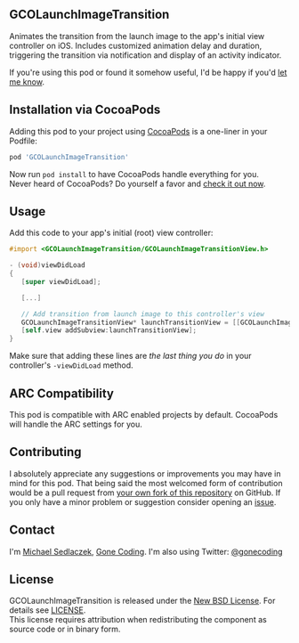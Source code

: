 ## GCOLaunchImageTransition

Animates the transition from the launch image to the app's initial view controller on iOS. Includes customized animation delay and duration, triggering the transition via notification and display of an activity indicator.

If you're using this pod or found it somehow useful, I'd be happy if you'd [let me know](mailto:michael@gonecoding.com).


## Installation via CocoaPods

Adding this pod to your project using [CocoaPods](http://cocoapods.org) is a one-liner in your Podfile:

``` ruby
pod 'GCOLaunchImageTransition'
```

Now run `pod install` to have CocoaPods handle everything for you.  
Never heard of CocoaPods? Do yourself a favor and [check it out now](http://cocoapods.org).


## Usage

Add this code to your app's initial (root) view controller:

```objective-c
#import <GCOLaunchImageTransition/GCOLaunchImageTransitionView.h>

- (void)viewDidLoad
{
   [super viewDidLoad];

   [...]

   // Add transition from launch image to this controller's view
   GCOLaunchImageTransitionView* launchTransitionView = [[GCOLaunchImageTransitionView alloc] initWithAnimationDelay:3.0 animationDuration:1.0 animationOptions:UIViewAnimationOptionCurveEaseInOut];
   [self.view addSubview:launchTransitionView];
}
```

Make sure that adding these lines are *the last thing you do* in your controller's `-viewDidLoad` method.


## ARC Compatibility

This pod is compatible with ARC enabled projects by default. CocoaPods will handle the ARC settings for you.


## Contributing 

I absolutely appreciate any suggestions or improvements you may have in mind for this pod. That being said the most welcomed form of contribution would be a pull request from [your own fork of this repository](https://help.github.com/articles/fork-a-repo) on GitHub. If you only have a minor problem or suggestion consider opening an [issue](https://github.com/gonecoding/GCOLaunchImageTransition/issues).


## Contact

I'm [Michael Sedlaczek](mailto:michael@gonecoding.com), [Gone Coding](http://gonecoding.com). I'm also using Twitter: [@gonecoding](https://twitter.com/gonecoding)


## License

GCOLaunchImageTransition is released under the [New BSD License](http://en.wikipedia.org/wiki/BSD_licenses#3-clause_license_.28.22Revised_BSD_License.22.2C_.22New_BSD_License.22.2C_or_.22Modified_BSD_License.22.29). For details see [LICENSE](https://github.com/gonecoding/GCOLaunchImageTransition/blob/master/LICENSE).  
This license requires attribution when redistributing the component as source code or in binary form.
